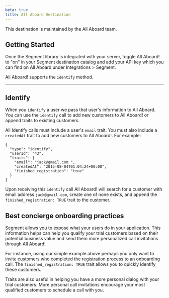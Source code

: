 ```yaml
---
beta: true
title: All Aboard Destination
---
```


This destination is maintained by the All Aboard team.

## Getting Started

Once the Segment library is integrated with your server, toggle All Aboard! to "on" in your Segment destination catalog and add your API key which you can find on All Aboard under Integrations > Segment.

All Aboard! supports the `identify` method.

- - -

## Identify

When you `identify` a user we pass that user's information to All Aboard. You can use the `identify` call to add new customers to All Aboard! or append traits to existing customers.

All Identify calls must include a user's `email` trait. You must also include a `createdAt` trait to add new customers to All Aboard!. For example:

```
{
  "type": "identify",
  "userId": "43",
  "traits": {
    "email": "jack@gmail.com ",
    "createdAt": "2015-08-04T01:04:24+00:00",
    "finished_registration": "true"
  }
}
```

Upon receiving this `identify` call All Aboard! will search for a customer with email address `jack@gmail.com`, create one of none exists, and append the `finished_registration: TRUE` trait to the customer.

## Best concierge onboarding practices

Segment allows you to expose what your users do in your application. This information helps can help you qualify your trial customers based on their potential business value and send them more personalized call invitations through All Aboard!

For instance, using our simple example above perhaps you only want to invite customers who completed the registration process to an onboarding call. The `finished_registration: TRUE` trait allows you to quickly identify these customers.

Traits are also useful in helping you have a more personal dialog with your trial customers. More personal call invitations encourage your most qualified customers to schedule a call with you.
